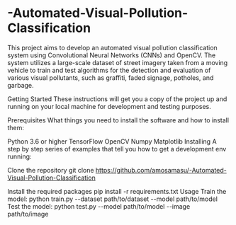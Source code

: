 # -Automated-Visual-Pollution-Classification
This project aims to develop an automated visual pollution classification system using Convolutional Neural Networks (CNNs) and OpenCV. The system utilizes a large-scale dataset of street imagery taken from a moving vehicle to train and test algorithms for the detection and evaluation of various visual pollutants, such as graffiti, faded signage, potholes, and garbage.

Getting Started
These instructions will get you a copy of the project up and running on your local machine for development and testing purposes.

Prerequisites
What things you need to install the software and how to install them:

Python 3.6 or higher
TensorFlow
OpenCV
Numpy
Matplotlib
Installing
A step by step series of examples that tell you how to get a development env running:

Clone the repository
git clone https://github.com/amosamasu/-Automated-Visual-Pollution-Classification

Install the required packages
pip install -r requirements.txt
Usage
Train the model:
python train.py --dataset path/to/dataset --model path/to/model
Test the model:
python test.py --model path/to/model --image path/to/image

